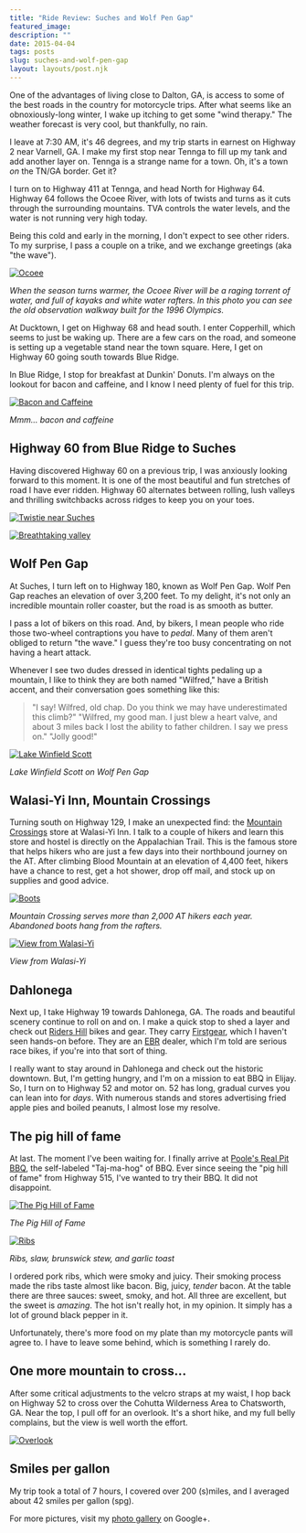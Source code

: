 ```yaml
---
title: "Ride Review: Suches and Wolf Pen Gap"
featured_image: 
description: ""
date: 2015-04-04
tags: posts
slug: suches-and-wolf-pen-gap
layout: layouts/post.njk
---
```




One of the advantages of living close to Dalton, GA, is access to some of the best roads in the country for motorcycle trips. After what seems like an obnoxiously-long winter, I wake up itching to get some "wind therapy." The weather forecast is very cool, but thankfully, no rain.

I leave at 7:30 AM, it's 46 degrees, and my trip starts in earnest on Highway 2 near Varnell, GA. I make my first stop near Tennga to fill up my tank and add another layer on. Tennga is a strange name for a town. Oh, it's a town _on_ the TN/GA border. Get it?

I turn on to Highway 411 at Tennga, and head North for Highway 64. Highway 64 follows the Ocoee River, with lots of twists and turns as it cuts through the surrounding mountains. TVA controls the water levels, and the water is not running very high today.

Being this cold and early in the morning, I don't expect to see other riders. To my surprise, I pass a couple on a trike, and we exchange greetings (aka "the wave").

[![Ocoee](https://lh6.googleusercontent.com/-DTAF-zuGP_A/VSA6qW3GfkI/AAAAAAAADLE/mNuOWLBnL9M/w1766-h1324-no/IMG_5930.JPG)](https://plus.google.com/photos/+DavidNealReverentGeek/albums/6133967159650360177/6133967191844224578?pid=6133967191844224578&oid=117556739981260756118)  
  
_When the season turns warmer, the Ocoee River will be a raging torrent of water, and full of kayaks and white water rafters. In this photo you can see the old observation walkway built for the 1996 Olympics._

At Ducktown, I get on Highway 68 and head south. I enter Copperhill, which seems to just be waking up. There are a few cars on the road, and someone is setting up a vegetable stand near the town square. Here, I get on Highway 60 going south towards Blue Ridge.

In Blue Ridge, I stop for breakfast at Dunkin' Donuts. I'm always on the lookout for bacon and caffeine, and I know I need plenty of fuel for this trip.

[![Bacon and Caffeine](https://lh6.googleusercontent.com/-5awuNN5yPWg/VSA6olkGN4I/AAAAAAAADLI/-3FTYVZ5vaI/w1766-h1324-no/IMG_5938.JPG)](https://plus.google.com/u/0/photos/+DavidNealReverentGeek/albums/6133967159650360177/6133967161431308162?pid=6133967161431308162&oid=117556739981260756118)  
  
_Mmm... bacon and caffeine_

## Highway 60 from Blue Ridge to Suches

Having discovered Highway 60 on a previous trip, I was anxiously looking forward to this moment. It is one of the most beautiful and fun stretches of road I have ever ridden. Highway 60 alternates between rolling, lush valleys and thrilling switchbacks across ridges to keep you on your toes.

[![Twistie near Suches](https://lh6.googleusercontent.com/-GP2ShumKxzQ/VSA63pcXTcI/AAAAAAAADJU/R_yUs64acOQ/w2004-h578-no/IMG_5940.JPG)](https://plus.google.com/photos/+DavidNealReverentGeek/albums/6133967159650360177/6133967420170653122?pid=6133967420170653122&oid=117556739981260756118)

[![Breathtaking valley](https://lh6.googleusercontent.com/-thCcCzv6eyk/VSA6xNnuGhI/AAAAAAAADJk/h2utobyBJoo/w2002-h608-no/IMG_5943.JPG)](https://plus.google.com/photos/+DavidNealReverentGeek/albums/6133967159650360177/6133967309622876690?pid=6133967309622876690&oid=117556739981260756118)

## Wolf Pen Gap

At Suches, I turn left on to Highway 180, known as Wolf Pen Gap. Wolf Pen Gap reaches an elevation of over 3,200 feet. To my delight, it's not only an incredible mountain roller coaster, but the road is as smooth as butter.

I pass a lot of bikers on this road. And, by bikers, I mean people who ride those two-wheel contraptions you have to _pedal_. Many of them aren't obliged to return "the wave." I guess they're too busy concentrating on not having a heart attack.

Whenever I see two dudes dressed in identical tights pedaling up a mountain, I like to think they are both named "Wilfred," have a British accent, and their conversation goes something like this:

> "I say! Wilfred, old chap. Do you think we may have underestimated this climb?"
> "Wilfred, my good man. I just blew a heart valve, and about 3 miles back I lost the ability to father children. I say we press on."
> "Jolly good!"

[![Lake Winfield Scott](https://lh6.googleusercontent.com/-K1La4QirPnY/VSA6vebA1lI/AAAAAAAADKg/iU3t4CplynY/w1766-h1324-no/IMG_5945.JPG)](https://plus.google.com/photos/+DavidNealReverentGeek/albums/6133967159650360177/6133967279773242962?pid=6133967279773242962&oid=117556739981260756118)  
  
_Lake Winfield Scott on Wolf Pen Gap_

## Walasi-Yi Inn, Mountain Crossings

Turning south on Highway 129, I make an unexpected find: the [Mountain Crossings](https://www.mountaincrossings.com/Articles.asp?ID=253) store at Walasi-Yi Inn. I talk to a couple of hikers and learn this store and hostel is directly on the Appalachian Trail. This is the famous store that helps hikers who are just a few days into their northbound journey on the AT. After climbing Blood Mountain at an elevation of 4,400 feet, hikers have a chance to rest, get a hot shower, drop off mail, and stock up on supplies and good advice.

[![Boots](https://lh6.googleusercontent.com/-Kdu0fpjZUME/VSA66wzWq6I/AAAAAAAADI0/0cbM04q3Azc/w1766-h1324-no/IMG_5954.JPG)](https://plus.google.com/photos/+DavidNealReverentGeek/albums/6133967159650360177/6133967473685736354?pid=6133967473685736354&oid=117556739981260756118)  
  
_Mountain Crossing serves more than 2,000 AT hikers each year. Abandoned boots hang from the rafters._

[![View from Walasi-Yi](https://lh6.googleusercontent.com/-mlHzqIAw2Ec/VSA66WrKtKI/AAAAAAAADI4/SvnlJbZA3e4/w1778-h1334-no/IMG_5951.JPG)](https://plus.google.com/photos/+DavidNealReverentGeek/albums/6133967159650360177/6133967466672075938?pid=6133967466672075938&oid=117556739981260756118)  
  
_View from Walasi-Yi_

## Dahlonega

Next up, I take Highway 19 towards Dahlonega, GA. The roads and beautiful scenery continue to roll on and on. I make a quick stop to shed a layer and check out [Riders Hill](http://www.ridershill.com/) bikes and gear. They carry [Firstgear](http://www.firstgear-usa.com/), which I haven't seen hands-on before. They are an [EBR](http://www.erikbuellracing.com/) dealer, which I'm told are serious race bikes, if you're into that sort of thing.

I really want to stay around in Dahlonega and check out the historic downtown. But, I'm getting hungry, and I'm on a mission to eat BBQ in Elijay. So, I turn on to Highway 52 and motor on. 52 has long, gradual curves you can lean into for _days_. With numerous stands and stores advertising fried apple pies and boiled peanuts, I almost lose my resolve.

## The pig hill of fame

At last. The moment I've been waiting for. I finally arrive at [Poole's Real Pit BBQ](http://www.poolesbarbq.com/), the self-labeled "Taj-ma-hog" of BBQ. Ever since seeing the "pig hill of fame" from Highway 515, I've wanted to try their BBQ. It did not disappoint.

[![The Pig Hill of Fame](https://lh6.googleusercontent.com/-x7rER_5uBpo/VSA7Gl67HjI/AAAAAAAADIY/WKz9SEP3ums/w1766-h1324-no/IMG_5973.JPG)](https://plus.google.com/photos/+DavidNealReverentGeek/albums/6133967159650360177/6133967676923125298?pid=6133967676923125298&oid=117556739981260756118)  
  
_The Pig Hill of Fame_

[![Ribs](https://lh6.googleusercontent.com/-ztl0hO8Kysk/VSA7LE_EcOI/AAAAAAAADK4/fSnVM-Qb0sU/w1766-h1324-no/IMG_5978.JPG)](https://plus.google.com/photos/+DavidNealReverentGeek/albums/6133967159650360177/6133967753981489378?pid=6133967753981489378&oid=117556739981260756118)  
  
_Ribs, slaw, brunswick stew, and garlic toast_

I ordered pork ribs, which were smoky and juicy. Their smoking process made the ribs taste almost like bacon. Big, juicy, _tender_ bacon. At the table there are three sauces: sweet, smoky, and hot. All three are excellent, but the sweet is _amazing_. The hot isn't really hot, in my opinion. It simply has a lot of ground black pepper in it.

Unfortunately, there's more food on my plate than my motorcycle pants will agree to. I have to leave some behind, which is something I rarely do.

## One more mountain to cross...

After some critical adjustments to the velcro straps at my waist, I hop back on Highway 52 to cross over the Cohutta Wilderness Area to Chatsworth, GA. Near the top, I pull off for an overlook. It's a short hike, and my full belly complains, but the view is well worth the effort.

[![Overlook](https://lh4.googleusercontent.com/-18YA0Pl56dc/VSA7WK023vI/AAAAAAAADKM/wag4Q7zG9Ns/w2004-h594-no/IMG_5986.JPG)](https://plus.google.com/photos/+DavidNealReverentGeek/albums/6133967159650360177/6133967944527830770?pid=6133967944527830770&oid=117556739981260756118)

## Smiles per gallon

My trip took a total of 7 hours, I covered over 200 (s)miles, and I averaged about 42 smiles per gallon (spg).

For more pictures, visit my [photo gallery](https://plus.google.com/photos/+DavidNealReverentGeek/albums/6133967159650360177) on Google+.



